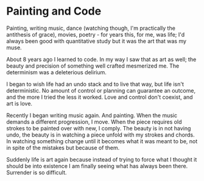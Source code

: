 # Painting and Code

Painting, writing music, dance (watching though, I'm practically the antithesis of grace), movies, poetry - for years this, for me, was life; I'd always been good with quantitative study but it was the art that was my muse.

About 8 years ago I learned to code. In my way I saw that as art as well; the beauty and precision of something well crafted mesmerized me. The determinism was a deleterious delirium.

I began to wish life had an undo stack and to live that way, but life isn't deterministic. No amount of control or planning can guarantee an outcome, and the more I tried the less it worked. Love and control don't coexist, and art is love.

Recently I began writing music again. And painting. When the music demands a different progression, I move. When the piece requires old strokes to be painted over with new, I comply. The beauty is in not having undo, the beauty is in watching a piece unfold with my strokes and chords. In watching something change until it becomes what it was meant to be, not in spite of the mistakes but because of them.

Suddenly life is art again because instead of trying to force what I thought it should be into existence I am finally seeing what has always been there. Surrender is so difficult.
